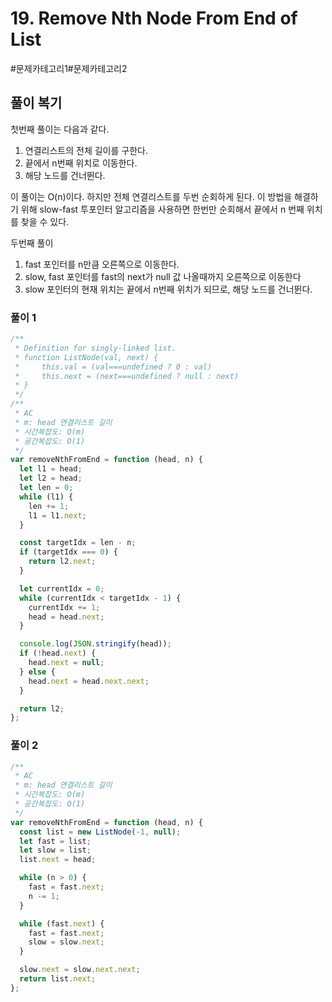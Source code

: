# 19. Remove Nth Node From End of List

#문제카테고리1#문제카테고리2

## 풀이 복기

첫번째 풀이는 다음과 같다.

1. 연결리스트의 전체 길이를 구한다.
2. 끝에서 n번째 위치로 이동한다.
3. 해당 노드를 건너뛴다.

이 풀이는 O(n)이다. 하지만 전체 연결리스트를 두번 순회하게 된다. 이 방법을 해결하기 위해 slow-fast 투포인터 알고리즘을 사용하면 한번만 순회해서 끝에서 n 번째 위치를 찾을 수 있다.

두번째 풀이

1. fast 포인터를 n만큼 오른쪽으로 이동한다.
2. slow, fast 포인터를 fast의 next가 null 값 나올때까지 오른쪽으로 이동한다
3. slow 포인터의 현재 위치는 끝에서 n번째 위치가 되므로, 해당 노드를 건너뛴다.

### 풀이 1

```js
/**
 * Definition for singly-linked list.
 * function ListNode(val, next) {
 *     this.val = (val===undefined ? 0 : val)
 *     this.next = (next===undefined ? null : next)
 * }
 */
/**
 * AC
 * m: head 연결리스트 길이
 * 시간복잡도: O(m)
 * 공간복잡도: O(1)
 */
var removeNthFromEnd = function (head, n) {
  let l1 = head;
  let l2 = head;
  let len = 0;
  while (l1) {
    len += 1;
    l1 = l1.next;
  }

  const targetIdx = len - n;
  if (targetIdx === 0) {
    return l2.next;
  }

  let currentIdx = 0;
  while (currentIdx < targetIdx - 1) {
    currentIdx += 1;
    head = head.next;
  }

  console.log(JSON.stringify(head));
  if (!head.next) {
    head.next = null;
  } else {
    head.next = head.next.next;
  }

  return l2;
};
```

### 풀이 2

```js
/**
 * AC
 * m: head 연결리스트 길이
 * 시간복잡도: O(m)
 * 공간복잡도: O(1)
 */
var removeNthFromEnd = function (head, n) {
  const list = new ListNode(-1, null);
  let fast = list;
  let slow = list;
  list.next = head;

  while (n > 0) {
    fast = fast.next;
    n -= 1;
  }

  while (fast.next) {
    fast = fast.next;
    slow = slow.next;
  }

  slow.next = slow.next.next;
  return list.next;
};
```
